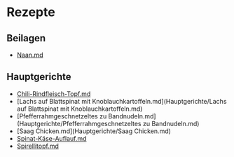 Rezepte
=======

Beilagen
--------

* [Naan.md](Beilagen/Naan.md)


Hauptgerichte
-------------

* [Chili-Rindfleisch-Topf.md](Hauptgerichte/Chili-Rindfleisch-Topf.md)
* [Lachs auf Blattspinat mit Knoblauchkartoffeln.md](Hauptgerichte/Lachs auf Blattspinat mit Knoblauchkartoffeln.md)
* [Pfefferrahmgeschnetzeltes zu Bandnudeln.md](Hauptgerichte/Pfefferrahmgeschnetzeltes zu Bandnudeln.md)
* [Saag Chicken.md](Hauptgerichte/Saag Chicken.md)
* [Spinat-Käse-Auflauf.md](Hauptgerichte/Spinat-Käse-Auflauf.md)
* [Spirellitopf.md](Hauptgerichte/Spirellitopf.md)
